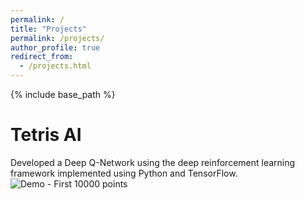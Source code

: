 ```yaml
---
permalink: /
title: "Projects"
permalink: /projects/
author_profile: true
redirect_from: 
  - /projects.html
---
```


{% include base_path %}

Tetris AI
======
Developed a Deep Q-Network using the deep reinforcement learning framework implemented using Python and TensorFlow.
![Demo - First 10000 points](https://github.com/ChesterHuynh/tetrisAI)

